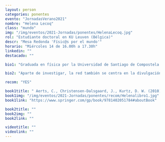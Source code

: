 ```yaml
---
layout: person
categories: ponentes
evento: "JornadasVerano2021"
nombre: "Helena Lecoq"
class: "mundo"
img: "/img/eventos/2021-Jornadas/ponentes/HelenaLecoq.jpg"
rol: "Estudiante doctoral en KU Leuven (Bélgica)"
descr: "Mesa Redonda 'Físic@s por el mundo'"
horario: "Miércoles 14 de 16.00h a 17.30h"
linkedin: ""
destacado: ""

bio1: "Graduada en física por la Universidad de Santiago de Compostela y actualmente estudiante de doctorado en KU Leuven y la Universidad de St. Andrews. Mi doctorado forma parte de la red CHAMELEON, una Marie Curie Innovative Training Network (MC-ITN) financiada por la Unión Europea. La idea detrás de la red es el desarrollo de laboratorios virtuales que nos ayuden a analizar en detalle las observaciones actuales y futuras de discos protoplanetarios y exoplanetas. Mi doctorado se centra en el estudio del proceso de nucleación en el contexto de atmosferas de exoplanetas y como esto puede afectar a las dinámicas atmosféricas y a las posibilidades de vida en otros planetas."

bio2: "Aparte de investigar, la red también se centra en la divulgación científica. Tenemos una colaboración con varios artistas belgas que intentan crear obras de arte a partir de los proyectos de cada miembro de la red."

recom: "YES"

book1title: " Aerts, C., Christensen-Dalsgaard, J., Kurtz, D. W. (2010), 'Asteroseismology', <em>Springer Netherlands</em>, ISBN: 9789401776417"
book1img: "/img/eventos/2021-Jornadas/ponentes/recom/Helenalibro1.jpg"
book1link: "https://www.springer.com/gp/book/9781402051784#aboutBook"

book2title: ""
book2img: ""
book2link: ""

videotitle: ""
videolink: ""
---
```

